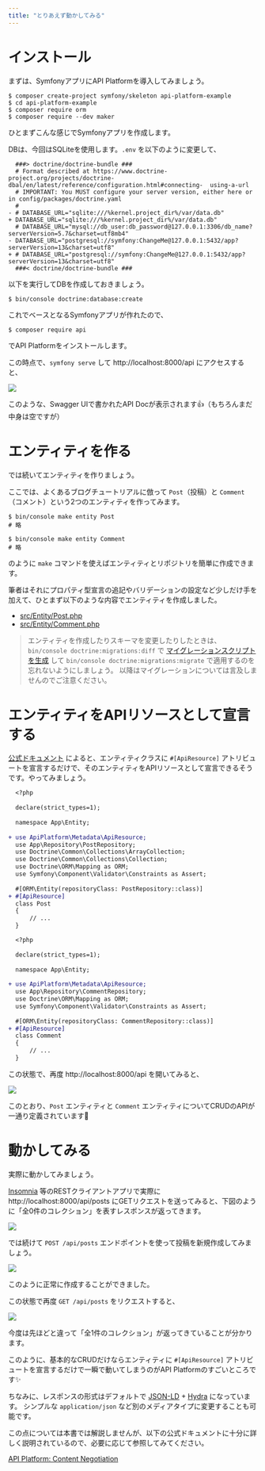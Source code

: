 ```yaml
---
title: "とりあえず動かしてみる"
---
```


# インストール

まずは、SymfonyアプリにAPI Platformを導入してみましょう。

```shell
$ composer create-project symfony/skeleton api-platform-example
$ cd api-platform-example
$ composer require orm
$ composer require --dev maker
```

ひとまずこんな感じでSymfonyアプリを作成します。

DBは、今回はSQLiteを使用します。`.env` を以下のように変更して、

```diff:.env
  ###> doctrine/doctrine-bundle ###
  # Format described at https://www.doctrine-project.org/projects/doctrine-dbal/en/latest/reference/configuration.html#connecting-  using-a-url
  # IMPORTANT: You MUST configure your server version, either here or in config/packages/doctrine.yaml
  #
- # DATABASE_URL="sqlite:///%kernel.project_dir%/var/data.db"
+ DATABASE_URL="sqlite:///%kernel.project_dir%/var/data.db"
  # DATABASE_URL="mysql://db_user:db_password@127.0.0.1:3306/db_name?serverVersion=5.7&charset=utf8mb4"
- DATABASE_URL="postgresql://symfony:ChangeMe@127.0.0.1:5432/app?serverVersion=13&charset=utf8"
+ # DATABASE_URL="postgresql://symfony:ChangeMe@127.0.0.1:5432/app?serverVersion=13&charset=utf8"
  ###< doctrine/doctrine-bundle ###
```

以下を実行してDBを作成しておきましょう。

```shell
$ bin/console doctrine:database:create
```

これでベースとなるSymfonyアプリが作れたので、

```shell
$ composer require api
```

でAPI Platformをインストールします。

この時点で、`symfony serve` して http://localhost:8000/api にアクセスすると、

![](https://storage.googleapis.com/zenn-user-upload/a865faee9557-20220505.png)

このような、Swagger UIで書かれたAPI Docが表示されます👍（もちろんまだ中身は空ですが）

# エンティティを作る

では続いてエンティティを作りましょう。

ここでは、よくあるブログチュートリアルに倣って `Post`（投稿）と `Comment`（コメント）という2つのエンティティを作ってみます。

```shell
$ bin/console make entity Post
# 略

$ bin/console make entity Comment
# 略
```

のように `make` コマンドを使えばエンティティとリポジトリを簡単に作成できます。

筆者はそれにプロパティ型宣言の追記やバリデーションの設定など少しだけ手を加えて、ひとまず以下のような内容でエンティティを作成しました。

* [src/Entity/Post.php](https://github.com/ttskch/api-platform-example/blob/8b08fe3a943902a91a09abcc58bcb8a62fa5d9a5/src/Entity/Post.php)
* [src/Entity/Comment.php](https://github.com/ttskch/api-platform-example/blob/8b08fe3a943902a91a09abcc58bcb8a62fa5d9a5/src/Entity/Comment.php)

> エンティティを作成したりスキーマを変更したりしたときは、`bin/console doctrine:migrations:diff` で [マイグレーションスクリプトを生成](https://github.com/ttskch/api-platform-example/blob/8b08fe3a943902a91a09abcc58bcb8a62fa5d9a5/migrations/Version20220505011357.php) して `bin/console doctrine:migrations:migrate` で適用するのを忘れないようにしましょう。
> 以降はマイグレーションについては言及しませんのでご注意ください。

# エンティティをAPIリソースとして宣言する

[公式ドキュメント](https://api-platform.com/docs/distribution/#bringing-your-own-model) によると、エンティティクラスに `#[ApiResource]` アトリビュートを宣言するだけで、そのエンティティをAPIリソースとして宣言できるそうです。やってみましょう。

```diff
  <?php
  
  declare(strict_types=1);
  
  namespace App\Entity;
  
+ use ApiPlatform\Metadata\ApiResource;
  use App\Repository\PostRepository;
  use Doctrine\Common\Collections\ArrayCollection;
  use Doctrine\Common\Collections\Collection;
  use Doctrine\ORM\Mapping as ORM;
  use Symfony\Component\Validator\Constraints as Assert;
  
  #[ORM\Entity(repositoryClass: PostRepository::class)]
+ #[ApiResource]
  class Post
  {
      // ...
  }
```

```diff
  <?php
  
  declare(strict_types=1);
  
  namespace App\Entity;
  
+ use ApiPlatform\Metadata\ApiResource;
  use App\Repository\CommentRepository;
  use Doctrine\ORM\Mapping as ORM;
  use Symfony\Component\Validator\Constraints as Assert;
  
  #[ORM\Entity(repositoryClass: CommentRepository::class)]
+ #[ApiResource]
  class Comment
  {
      // ...
  }
```

この状態で、再度 http://localhost:8000/api を開いてみると、

![](https://storage.googleapis.com/zenn-user-upload/cbfa48b50a4f-20220505.png)

このとおり、`Post` エンティティと `Comment` エンティティについてCRUDのAPIが一通り定義されています🙌

# 動かしてみる

実際に動かしてみましょう。

[Insomnia](https://insomnia.rest/) 等のRESTクライアントアプリで実際に http://localhost:8000/api/posts にGETリクエストを送ってみると、下図のように「全0件のコレクション」を表すレスポンスが返ってきます。

![](https://storage.googleapis.com/zenn-user-upload/dceda6026149-20220505.png)

では続けて `POST /api/posts` エンドポイントを使って投稿を新規作成してみましょう。

![](https://storage.googleapis.com/zenn-user-upload/21c52dd473d8-20220505.png)

このように正常に作成することができました。

この状態で再度 `GET /api/posts` をリクエストすると、

![](https://storage.googleapis.com/zenn-user-upload/8536b488c6fa-20220505.png)

今度は先ほどと違って「全1件のコレクション」が返ってきていることが分かります。

このように、基本的なCRUDだけならエンティティに `#[ApiResource]` アトリビュートを宣言するだけで一瞬で動いてしまうのがAPI Platformのすごいところです✨

ちなみに、レスポンスの形式はデフォルトで [JSON-LD](https://json-ld.org/) + [Hydra](http://www.hydra-cg.com/) になっています。
シンプルな `application/json` など別のメディアタイプに変更することも可能です。

この点については本書では解説しませんが、以下の公式ドキュメントに十分に詳しく説明されているので、必要に応じて参照してみてください。

[API Platform: Content Negotiation](https://api-platform.com/docs/core/content-negotiation/)

